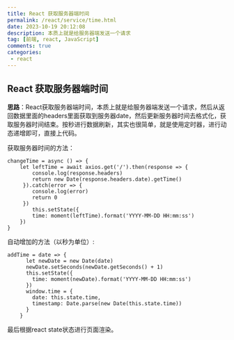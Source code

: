 ```yaml
---
title: React 获取服务器端时间
permalink: /react/service/time.html
date: 2023-10-19 20:12:08
description: 本质上就是给服务器端发送一个请求
tag: [前端, react, JavaScript]
comments: true
categories: 
 - react
---
```


## React 获取服务器端时间

**思路**：React获取服务器端时间，本质上就是给服务器端发送一个请求，然后从返回数据里面的headers里面获取到服务器date，然后更新服务器时间去格式化，获取服务器时间结束。按秒进行数据刷新，其实也很简单，就是使用定时器，进行动态递增即可，直接上代码。
<!-- more -->
获取服务器时间的方法：

```react
changeTime = async () => {
    let leftTime = await axios.get('/').then(response => {
        console.log(response.headers)
        return new Date(response.headers.date).getTime()
     }).catch(error => {
        console.log(error)
        return 0
     })
        this.setState({
        time: moment(leftTime).format('YYYY-MM-DD HH:mm:ss')
    })
}
```

自动增加的方法（以秒为单位）:

```react
addTime = date => {
      let newDate = new Date(date)
      newDate.setSeconds(newDate.getSeconds() + 1)
      this.setState({
        time: moment(newDate).format('YYYY-MM-DD HH:mm:ss')
      })
      window.time = {
        date: this.state.time,
        timestamp: Date.parse(new Date(this.state.time))
      }
    }
```

最后根据react  state状态进行页面渲染。